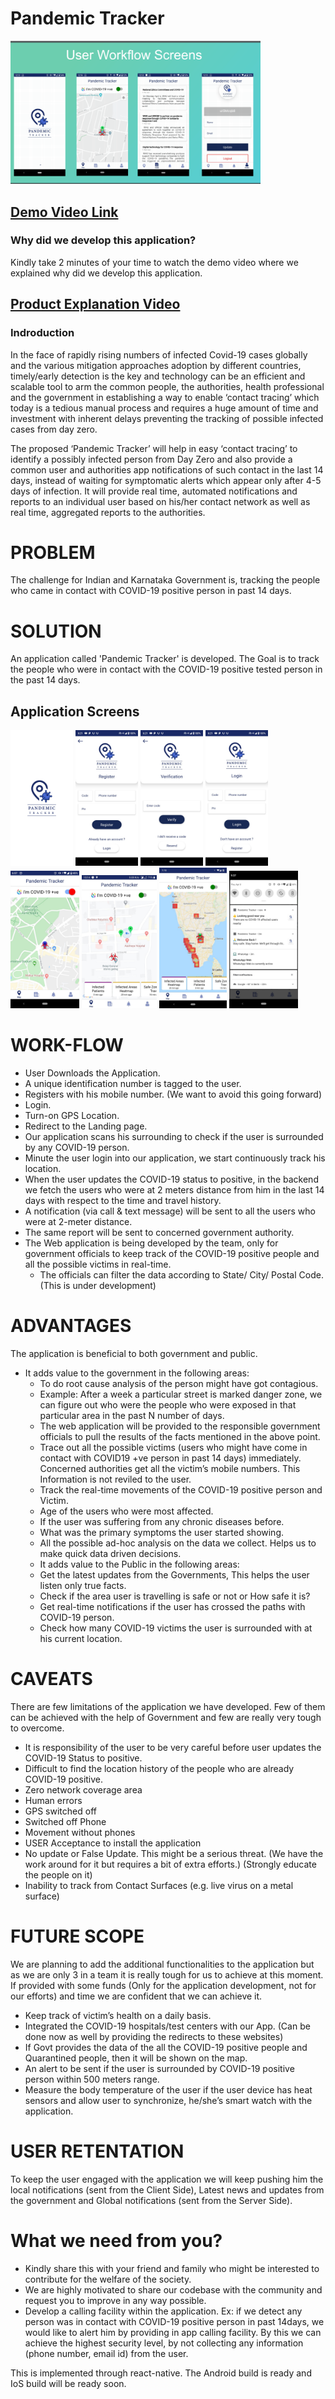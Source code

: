 # Pandemic Tracker

<img src="https://github.com/manju4ever/pandemix-ui/blob/master/images/Pandemic_UI.PNG" width="400" />

## [Demo Video Link](https://youtu.be/k4Y7OJoEiTk "redirects to youtube")

### Why did we develop this application?

Kindly take 2 minutes of your time to watch the demo video where we explained why did we develop this application.

## [Product Explanation Video](https://youtu.be/RbR7SC-k07o "youtube")


### Indroduction
In the face of rapidly rising numbers of infected Covid-19 cases globally and the various mitigation approaches adoption by different countries, timely/early detection is the key and technology can be an efficient and scalable tool to arm the common people, the authorities, health professional and the government in establishing a way to enable ‘contact tracing’ which today is a tedious manual process and requires a huge amount of time and investment with inherent delays preventing the tracking of possible infected cases from day zero. 

The proposed ‘Pandemic Tracker’ will help in easy ‘contact tracing’ to identify a possibly infected person from Day Zero and also provide a common user and authorities app notifications of such contact in the last 14 days, instead of waiting for symptomatic alerts which appear only after 4-5 days of infection.  It will provide real time, automated notifications and reports to an individual user based on his/her contact network as well as real time, aggregated reports to the authorities.

# PROBLEM
The challenge for Indian and Karnataka Government is, tracking the people who came in contact with COVID-19 positive person in past 14 days.

# SOLUTION
An application called 'Pandemic Tracker' is developed. The Goal is to track the people who were in contact with the COVID-19 positive tested person in the past 14 days.

## Application Screens

<img src="https://github.com/manju4ever/pandemix-ui/blob/master/images/Screen1.jpg" width="100" />     <img src="https://github.com/manju4ever/pandemix-ui/blob/master/images/register.jpeg" width="100" />     <img src="https://github.com/manju4ever/pandemix-ui/blob/master/images/verification.jpeg" width="100" />    <img src="https://github.com/manju4ever/pandemix-ui/blob/master/images/login.jpeg" width="100" />      <img src="https://github.com/manju4ever/pandemix-ui/blob/master/images/maps.jpeg" width="110" />     <img src="https://github.com/manju4ever/pandemix-ui/blob/master/images/no-of-affected.jpeg" width="120" />    <img src="https://github.com/manju4ever/pandemix-ui/blob/master/images/heatmap.jpeg" width="108" />      <img src="https://github.com/manju4ever/pandemix-ui/blob/master/images/app-notifications.jpeg" width="110" /> 

# WORK-FLOW
  *	User Downloads the Application. 
  *	A unique identification number is tagged to the user.
  *	Registers with his mobile number. (We want to avoid this going forward)
  *	Login.
  *	Turn-on GPS Location.
  *	Redirect to the Landing page.
  *	Our application scans his surrounding to check if the user is surrounded by any COVID-19 person.
  *	Minute the user login into our application, we start continuously track his location.
  *	When the user updates the COVID-19 status to positive, in the backend we fetch the users who were at 2 meters distance from him in the last 14 days with respect to the time and travel history. 
  *	A notification (via call & text message) will be sent to all the users who were at 2-meter distance. 
  *	The same report will be sent to concerned government authority.
  *	The Web application is being developed by the team, only for government officials to keep track of the COVID-19 positive people and all the possible victims in real-time.
      *	The officials can filter the data according to State/ City/ Postal Code. (This is under development)


# ADVANTAGES
The application is beneficial to both government and public. 
  *	It adds value to the government in the following areas:
    *	To do root cause analysis of the person might have got contagious. 
      *	Example: After a week a particular street is marked danger zone, we can figure out who were the people who were exposed in that particular area in the past N number of days. 
      *	The web application will be provided to the responsible government officials to pull the results of the facts mentioned in the above point. 
    *	Trace out all the possible victims (users who might have come in contact with COVID19 +ve person in past 14 days) immediately. Concerned authorities get all the victim’s mobile numbers. This Information is not reviled to the user.
    *	Track the real-time movements of the COVID-19 positive person and Victim. 
    *	Age of the users who were most affected.
    *	If the user was suffering from any chronic diseases before.
    *	What was the primary symptoms the user started showing.
    *	All the possible ad-hoc analysis on the data we collect. Helps us to make quick data driven decisions.
    *	It adds value to the Public in the following areas:
    *	Get the latest updates from the Governments, This helps the user listen only true facts. 
    *	Check if the area user is travelling is safe or not or How safe it is?
    *	Get real-time notifications if the user has crossed the paths with COVID-19 person.
    *	Check how many COVID-19 victims the user is surrounded with at his current location.

# CAVEATS
There are few limitations of the application we have developed. Few of them can be achieved with the help of Government and few are really very tough to overcome.
  *	It is responsibility of the user to be very careful before user updates the COVID-19 Status to positive.
  *	Difficult to find the location history of the people who are already COVID-19 positive.
  *	Zero network coverage area 
  *	Human errors
  *	GPS switched off 
  *	Switched off Phone
  *	Movement without phones
  *	USER Acceptance to install the application
  *	No update or False Update. This might be a serious threat. (We have the work around for it but requires a bit of extra efforts.) (Strongly educate the people on it)
  *	Inability to track from Contact Surfaces (e.g. live virus on a metal surface)

# FUTURE SCOPE
We are planning to add the additional functionalities to the application but as we are only 3 in a team it is really tough for us to achieve at this moment. If provided with some funds (Only for the application development, not for our efforts) and time we are confident that we can achieve it. 
  *	Keep track of victim’s health on a daily basis.
  *	Integrated the COVID-19 hospitals/test centers with our App. (Can be done now as well by providing the redirects to these websites)
  *	If Govt provides the data of the all the COVID-19 positive people and Quarantined people, then it will be shown on the map.
  *	An alert to be sent if the user is surrounded by COVID-19 positive person within 500 meters range.
  *	Measure the body temperature of the user if the user device has heat sensors and allow user to synchronize, he/she’s smart watch with the application.

# USER RETENTATION
To keep the user engaged with the application we will keep pushing him the local notifications (sent from the Client Side), Latest news and updates from the government and Global notifications (sent from the Server Side).

# What we need from you?
*	Kindly share this with your friend and family who might be interested to contribute for the welfare of the society.
*	We are highly motivated to share our codebase with the community and request you to improve in any way possible.
*	Develop a calling facility within the application. Ex: if we detect any person was in contact with COVID-19 positive person in past 14days, we would like to alert him by providing in app calling facility. By this we can achieve the highest security level, by not collecting any information (phone number, email id) from the user.


This is implemented through react-native. The Android build is ready and IoS build will be ready soon. 


 



